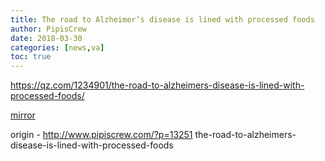 ```yaml
---
title: The road to Alzheimer’s disease is lined with processed foods
author: PipisCrew
date: 2018-03-30
categories: [news,va]
toc: true
---
```


https://qz.com/1234901/the-road-to-alzheimers-disease-is-lined-with-processed-foods/

[mirror](http://docdroid.net/FUnysLr)

origin - http://www.pipiscrew.com/?p=13251 the-road-to-alzheimers-disease-is-lined-with-processed-foods